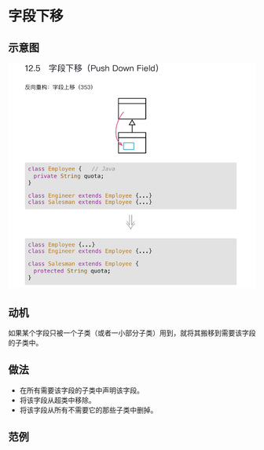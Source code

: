 # 字段下移



## 示意图

![LOGO](/public/image/refactoring/PushDownField.png)

## 动机

如果某个字段只被一个子类（或者一小部分子类）用到，就将其搬移到需要该字段的子类中。


## 做法

- 在所有需要该字段的子类中声明该字段。
- 将该字段从超类中移除。
- 将该字段从所有不需要它的那些子类中删掉。

## 范例

